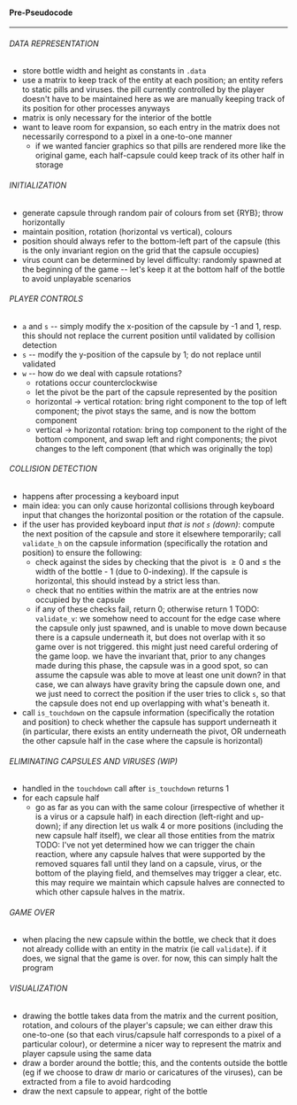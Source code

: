 #### Pre-Pseudocode
---
###### DATA REPRESENTATION
- store bottle width and height as constants in `.data`
- use a matrix to keep track of the entity at each position; an entity refers to static pills and viruses. the pill currently controlled by the player doesn't have to be maintained here as we are manually keeping track of its position for other processes anyways
- matrix is only necessary for the interior of the bottle
- want to leave room for expansion, so each entry in the matrix does not necessarily correspond to a pixel in a one-to-one manner
	- if we wanted fancier graphics so that pills are rendered more like the original game, each half-capsule could keep track of its other half in storage

###### INITIALIZATION
- generate capsule through random pair of colours from set {RYB}; throw horizontally
- maintain position, rotation (horizontal vs vertical), colours
- position should always refer to the bottom-left part of the capsule (this is the only invariant region on the grid that the capsule occupies)
- virus count can be determined by level difficulty: randomly spawned at the beginning of the game -- let's keep it at the bottom half of the bottle to avoid unplayable scenarios

###### PLAYER CONTROLS
- `a` and `s` -- simply modify the x-position of the capsule by -1 and 1, resp. this should not replace the current position until validated by collision detection 
- `s` -- modify the y-position of the capsule by 1; do not replace until validated
- `w` -- how do we deal with capsule rotations?
	- rotations occur counterclockwise
	- let the pivot be the part of the capsule represented by the position
	- horizontal -> vertical rotation: bring right component to the top of left component; the pivot stays the same, and is now the bottom component
	- vertical -> horizontal rotation: bring top component to the right of the bottom component, and swap left and right components; the pivot changes to the left component (that which was originally the top)

###### COLLISION DETECTION
- happens after processing a keyboard input
- main idea: you can only cause horizontal collisions through keyboard input that changes the horizontal position or the rotation of the capsule.
- if the user has provided keyboard input *that is not `s` (down)*: compute the next position of the capsule and store it elsewhere temporarily; call `validate_h` on the capsule information (specifically the rotation and position) to ensure the following:
	- check against the sides by checking that the pivot is $\geq 0$ and $\leq$ the width of the bottle - 1 (due to 0-indexing). If the capsule is horizontal, this should instead by a strict less than.
	- check that no entities within the matrix are at the entries now occupied by the capsule
	- if any of these checks fail, return 0; otherwise return 1
TODO: `validate_v`: we somehow need to account for the edge case where the capsule only just spawned, and is unable to move down because there is a capsule underneath it, but does not overlap with it so game over is not triggered. this might just need careful ordering of the game loop. we have the invariant that, prior to any changes made during this phase, the capsule was in a good spot, so can assume the capsule was able to move at least one unit down? in that case, we can always have gravity bring the capsule down one, and we just need to correct the position if the user tries to click `s`, so that the capsule does not end up overlapping with what's beneath it.
- call `is_touchdown` on the capsule information (specifically the rotation and position) to check whether the capsule has support underneath it (in particular, there exists an entity underneath the pivot, OR underneath the other capsule half in the case where the capsule is horizontal)

###### ELIMINATING CAPSULES AND VIRUSES (WIP)
- handled in the `touchdown` call after `is_touchdown` returns 1
- for each capsule half
	- go as far as you can with the same colour (irrespective of whether it is a virus or a capsule half) in each direction (left-right and up-down); if any direction let us walk 4 or more positions (including the new capsule half itself), we clear all those entities from the matrix
TODO: I've not yet determined how we can trigger the chain reaction, where any capsule halves that were supported by the removed squares fall until they land on a capsule, virus, or the bottom of the playing field, and themselves may trigger a clear, etc. this may require we maintain which capsule halves are connected to which other capsule halves in the matrix.

###### GAME OVER
- when placing the new capsule within the bottle, we check that it does not already collide with an entity in the matrix (ie call `validate`). if it does, we signal that the game is over. for now, this can simply halt the program

###### VISUALIZATION
- drawing the bottle takes data from the matrix and the current position, rotation, and colours of the player's capsule; we can either draw this one-to-one (so that each virus/capsule half corresponds to a pixel of a particular colour), or determine a nicer way to represent the matrix and player capsule using the same data 
- draw a border around the bottle; this, and the contents outside the bottle (eg if we choose to draw dr mario or caricatures of the viruses), can be extracted from a file to avoid hardcoding
- draw the next capsule to appear, right of the bottle
